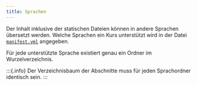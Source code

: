 ```yaml
---
title: Sprachen
---
```


Der Inhalt inklusive der statischen Dateien können in andere Sprachen
übersetzt werden. Welche Sprachen ein Kurs unterstützt wird in der Datei
[`manifest.yml`](/section/01-project/02-files/01-manifest#languages) angegeben.

Für jede unterstützte Sprache existiert genau ein Ordner im Wurzelverzeichnis.

:::{.info}
Der Verzeichnisbaum der Abschnitte muss für jeden Sprachordner identisch sein.
:::
